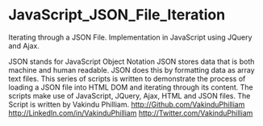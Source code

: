 # JavaScript_JSON_File_Iteration
Iterating through a JSON File. Implementation in JavaScript using JQuery and Ajax.

JSON stands for JavaScript Object Notation
JSON stores data that is both machine and human readable. 
JSON does this by formatting data as array text files.
This series of scripts is written to demonstrate the process of loading a JSON file into HTML DOM and iterating through its content.
The scripts make use of JavaScript, JQuery, Ajax, HTML and JSON files.
The Script is written by Vakindu Philliam.
http://Github.com/VakinduPhilliam
http://LinkedIn.com/in/VakinduPhilliam
http://Twitter.com/VakinduPhilliam



